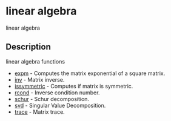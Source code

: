 

# linear algebra

linear algebra

## Description
linear algebra functions


* [expm](expm.md) - Computes the matrix exponential of a square matrix.
* [inv](inv.md) - Matrix inverse.
* [issymmetric](issymmetric.md) - Computes if matrix is symmetric.
* [rcond](rcond.md) - Inverse condition number.
* [schur](schur.md) - Schur decomposition.
* [svd](svd.md) - Singular Value Decomposition.
* [trace](trace.md) - Matrix trace.



